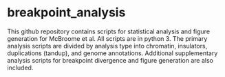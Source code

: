 # breakpoint_analysis
This github repository contains scripts for statistical analysis and figure generation for McBroome et al. All scripts are in python 3.
The primary analysis scripts are divided by analysis type into chromatin, insulators, duplications (tandup), and genome annotations. 
Additional supplementary analysis scripts for breakpoint divergence and figure generation are also included.
